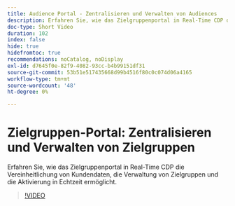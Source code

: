 ```yaml
---
title: Audience Portal - Zentralisieren und Verwalten von Audiences
description: Erfahren Sie, wie das Zielgruppenportal in Real-Time CDP die Vereinheitlichung von Kundendaten, die Verwaltung von Zielgruppen und die Aktivierung in Echtzeit ermöglicht.
doc-type: Short Video
duration: 102
index: false
hide: true
hidefromtoc: true
recommendations: noCatalog, noDisplay
exl-id: d7645f0e-82f9-4082-93cc-b4b99151df31
source-git-commit: 53b51e517435668d99b4516f80c0c074d06a4165
workflow-type: tm+mt
source-wordcount: '48'
ht-degree: 0%

---
```


# Zielgruppen-Portal: Zentralisieren und Verwalten von Zielgruppen

Erfahren Sie, wie das Zielgruppenportal in Real-Time CDP die Vereinheitlichung von Kundendaten, die Verwaltung von Zielgruppen und die Aktivierung in Echtzeit ermöglicht.

<!-- 62_S508_3442517_101_audience-portal-centralizing-and-managing-audiences -->
>[!VIDEO](https://video.tv.adobe.com/v/3458287/?learn=on&enablevpops=true)
